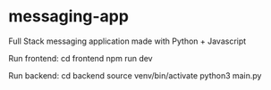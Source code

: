 # messaging-app
Full Stack messaging application made with Python + Javascript


Run frontend:
cd frontend
npm run dev

Run backend:
cd backend
source venv/bin/activate
python3 main.py 
